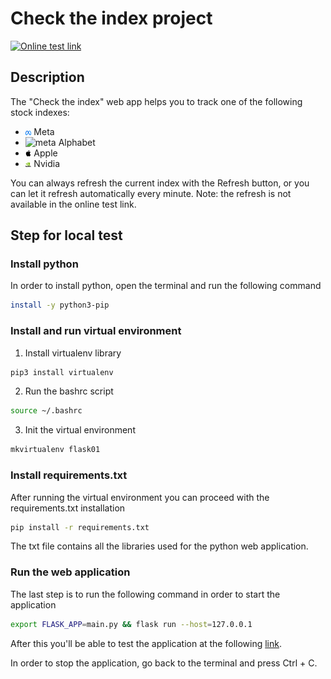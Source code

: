 # Check the index project

<a href="http://89.168.17.66:5000/">
  <img alt="Online test link" src="https://img.shields.io/badge/try-online-green.svg">
</a>

## Description
The "Check the index" web app helps you to track one of the following stock indexes:
- <img src="https://raw.githubusercontent.com/Nholo7/check-index/master/static/images/meta-icon.svg" alt="meta" width="2%"> Meta
- <img src="https://raw.githubusercontent.com/Nholo7/check-index/master/static/images/google-color-icon.svg" alt="meta" width="2%"> Alphabet
- <img src="https://raw.githubusercontent.com/Nholo7/check-index/master/static/images/apple-icon.svg" alt="meta" width="2%"> Apple
- <img src="https://raw.githubusercontent.com/Nholo7/check-index/master/static/images/nvidia-icon.svg" alt="meta" width="2%"> Nvidia

You can always refresh the current index with the Refresh button, or you can let it refresh automatically every minute.
Note: the refresh is not available in the online test link.

## Step for local test
### Install python
In order to install python, open the terminal and run the following command
```bash
install -y python3-pip
```

### Install and run virtual environment
1. Install virtualenv library
```bash
pip3 install virtualenv
```
2. Run the bashrc script
```bash
source ~/.bashrc
```
3. Init the virtual environment
```bash
mkvirtualenv flask01
```

### Install requirements.txt
After running the virtual environment you can proceed with the requirements.txt installation
```bash
pip install -r requirements.txt
```
The txt file contains all the libraries used for the python web application.

### Run the web application
The last step is to run the following command in order to start the application
```bash
export FLASK_APP=main.py && flask run --host=127.0.0.1
```
After this you'll be able to test the application at the following <a href="http://127.0.0.1:5000/">link</a>.

In order to stop the application, go back to the terminal and press Ctrl + C.
